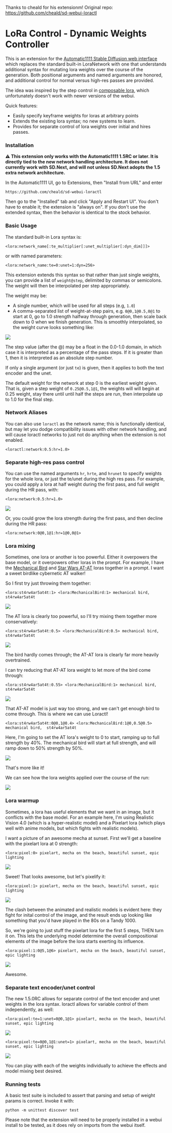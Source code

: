 Thanks to cheald for his extensionm! Original repo: https://github.com/cheald/sd-webui-loractl

# LoRa Control - Dynamic Weights Controller

This is an extension for the [Automatic1111 Stable Diffusion web interface](https://github.com/AUTOMATIC1111/stable-diffusion-webui) which replaces the standard built-in LoraNetwork with one that understands additional syntax for mutating lora weights over the course of the generation. Both positional arguments and named arguments are honored, and additional control for normal versus high-res passes are provided.

The idea was inspired by the step control in [composable lora](https://github.com/a2569875/stable-diffusion-webui-composable-lora), which unfortunately doesn't work with newer versions of the webui.

Quick features:

* Easily specify keyframe weights for loras at arbitrary points
* Extends the existing lora syntax; no new systems to learn.
* Provides for separate control of lora weights over initial and hires passes.

### Installation

**⚠️ This extension only works with the Automatic1111 1.5RC or later. It is directly tied to the new network handling architecture. It does not currently work with SD.Next, and will not unless SD.Next adopts the 1.5 extra network architecture.**

In the Automatic1111 UI, go to Extensions, then "Install from URL" and enter

```
https://github.com/cheald/sd-webui-loractl
```

Then go to the "Installed" tab and click "Apply and Restart UI". You don't have to enable it; the extension is "always on". If you don't use the extended syntax, then the behavior is identical to the stock behavior.

### Basic Usage

The standard built-in Lora syntax is:

    <lora:network_name[:te_multiplier[:unet_multiplier[:dyn_dim]]]>

or with named parameters:

    <lora:network_name:te=0:unet=1:dyn=256>

This extension extends this syntax so that rather than just single weights, you can provide a list of `weight@step`, delimited by commas or semicolons. The weight will then be interpolated per step appropriately.

The weight may be:

* A single number, which will be used for all steps (e.g, `1.0`)
* A comma-separated list of weight-at-step pairs, e.g. `0@0,1@0.5,0@1` to start at 0, go to 1.0 strength halfway through generation, then scale back down to 0 when we finish generation. This is smoothly interpolated, so the weight curve looks something like:

![](assets/tmpumkrx_oc.png)

The step value (after the @) may be a float in the 0.0-1.0 domain, in which case it is interpreted as a percentage of the pass steps. If it is greater than 1, then it is interpreted as an absolute step number.

If only a single argument (or just `te`) is given, then it applies to both the text encoder and the unet.

The default weight for the network at step 0 is the earliest weight given. That is, given a step weight of `0.25@0.5,1@1`, the weights will will begin at 0.25 weight, stay there until until half the steps are run, then interpolate up to 1.0 for the final step.

### Network Aliases

You can also use `loractl` as the network name; this is functionally identical, but may let you dodge compatibility issues with other network handling, and will cause loractl networks to just not do anything when the extension is not enabled.

    <loractl:network:0.5:hr=1.0>

### Separate high-res pass control

You can use the named arguments `hr`, `hrte`, and `hrunet` to specify weights for the whole lora, or just the te/unet during the high res pass. For example, you could apply a lora at half weight during the first pass, and full weight during the HR pass, with:

    <lora:network:0.5:hr=1.0>

![](assets/tmp6vhmj4ty.png)

Or, you could grow the lora strength during the first pass, and then decline during the HR pass:

    <lora:network:0@0,1@1:hr=1@0,0@1>

### Lora mixing

Sometimes, one lora or another is too powerful. Either it overpowers the base model, or it overpowers other loras in the prompt. For example, I have the [Mechanical Bird](https://civitai.com/models/98218/mechanical-bird) and [Star Wars AT-AT](https://civitai.com/models/97961/star-wars-at-at-1980) loras together in a prompt. I want a sweet birdlike cybernetic AT walker!

So I first try just throwing them together:

```
<lora:st4rw4ar5at4t:1> <lora:MechanicalBird:1> mechanical bird,  st4rw4ar5at4t
```

![](assets/00007-1449410826.png)

The AT lora is clearly too powerful, so I'll try mixing them together more conservatively:

```
<lora:st4rw4ar5at4t:0.5> <lora:MechanicalBird:0.5> mechanical bird,  st4rw4ar5at4t
``````

![](assets/00008-1449410826.png)

The bird hardly comes through; the AT-AT lora is clearly far more heavily overtrained.

I can try reducing that AT-AT lora weight to let more of the bird come through:

```
<lora:st4rw4ar5at4t:0.55> <lora:MechanicalBird:1> mechanical bird,  st4rw4ar5at4t
```
![](assets/00012-1449410826.png)

That AT-AT model is just way too strong, and we can't get enough bird to come through. This is where we can use Loractl!

```
<lora:st4rw4ar5at4t:0@0,1@0.4> <lora:MechanicalBird:1@0,0.5@0.5> mechanical bird,  st4rw4ar5at4t
```

Here, I'm going to set the AT lora's weight to 0 to start, ramping up to full strength by 40%. The mechanical bird will start at full strength, and will ramp down to 50% strength by 50%.

![](assets/00009-1449410826.png)

That's more like it!

We can see how the lora weights applied over the course of the run:

![](assets/tmpzxoq_cn7.png)

### Lora warmup

Sometimes, a lora has useful elements that we want in an image, but it conflicts with the base model. For an example here, I'm using Realistic Vision 4.0 (which is a hyper-realistic model) and a Pixelart lora (which plays well with anime models, but which fights with realistic models).

I want a picture of an awesome mecha at sunset. First we'll get a baseline with the pixelart lora at 0 strength:

```
<lora:pixel:0> pixelart, mecha on the beach, beautiful sunset, epic lighting
```

![](assets/00013-1449410826.png)

Sweet! That looks awesome, but let's pixelify it:

```
<lora:pixel:1> pixelart, mecha on the beach, beautiful sunset, epic lighting
```

![](assets/00014-1449410826.png)

The clash between the animated and realistic models is evident here: they fight for inital control of the image, and the result ends up looking like something that you'd have played in the 80s on a Tandy 1000.

So, we're going to just stuff the pixelart lora for the first 5 steps, THEN turn it on. This lets the underlying model determine the overall compositional elements of the image before the lora starts exerting its influence.

```
<lora:pixel:1:0@5,1@6> pixelart, mecha on the beach, beautiful sunset, epic lighting
```

![](assets/00015-1449410826.png)

Awesome.

### Separate text encoder/unet control

The new 1.5.0RC allows for separate control of the text encoder and unet weights in the lora syntax. loractl allows for variable control of them independently, as well:

```
<lora:pixel:te=1:unet=0@0,1@1> pixelart, mecha on the beach, beautiful sunset, epic lighting
```

![](assets/00016-1449410826.png)

```
<lora:pixel:te=0@0,1@1:unet=1> pixelart, mecha on the beach, beautiful sunset, epic lighting
```

![](assets/00017-1449410826.png)

You can play with each of the weights individually to achieve the effects and model mixing best desired.

### Running tests

A basic test suite is included to assert that parsing and setup of weight params is correct. Invoke it with:

    python -m unittest discover test

Please note that the extension will need to be properly installed in a webui install to be tested, as it does rely on imports from the webui itself.
